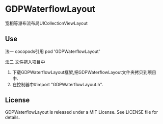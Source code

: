 # GDPWaterflowLayout
宽相等瀑布流布局UICollectionViewLayout


## Use
法一 cocopods引用
pod 'GDPWaterflowLayout'

法二 文件拖入项目中
1. 下载GDPWaterflowLayout框架,把GDPWaterflowLayout文件夹拷贝到项目中. 
2. 在控制器中#import "GDPWaterflowLayout.h".

## License

GDPWaterflowLayout is released under a MIT License. See LICENSE file for details.
